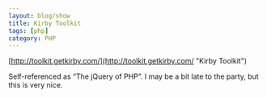 ```yaml
---
layout: blog/show
title: Kirby Toolkit
tags: [php]
category: PHP
---
```


[http://toolkit.getkirby.com/](http://toolkit.getkirby.com/ "Kirby Toolkit")

Self-referenced as “The jQuery of PHP”. I may be a bit late to the party, but this is very nice.
